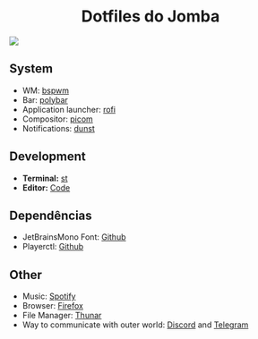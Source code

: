 <h1 align="center">Dotfiles do Jomba</h1>

![](https://i.imgur.com/KOKce5P.png)


## System
+ WM: [bspwm](https://i.imgur.com/KOKce5P.png)
+ Bar: [polybar](https://github.com/polybar/polybar)
+ Application launcher: [rofi](https://github.com/davatorium/rofi)
+ Compositor: [picom](https://github.com/yshui/picom)
+ Notifications: [dunst](https://github.com/dunst-project/dunst)

## Development
+ **Terminal:** [st](https://st.suckless.org/)
+ **Editor:** [Code](https://github.com/Microsoft/vscode)

## Dependências
+ JetBrainsMono Font: [Github](https://github.com/ryanoasis/nerd-fonts/tree/master/patched-fonts/JetBrainsMono)
+ Playerctl: [Github](https://github.com/altdesktop/playerctl)

## Other
+ Music: [Spotify](https://www.spotify.com/)
+ Browser: [Firefox](https://www.mozilla.org/en-US/firefox/new/)
+ File Manager: [Thunar](https://github.com/xfce-mirror/thunar)
+ Way to communicate with outer world: [Discord](https://discordapp.com/) and [Telegram](https://telegram.org/)
